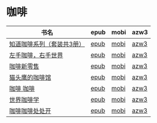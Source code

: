 # 咖啡

| 书名 | epub | mobi | azw3 |
| --- | --- | --- | --- |
| [知道咖啡系列（套装共3册）](http://ct.dalanmei.com/f/31084289-570159641-5a63af) | [epub](http://ct.dalanmei.com/f/31084289-570159641-5a63af) | [mobi](http://ct.dalanmei.com/f/31084289-570352153-777af2) | [azw3](http://ct.dalanmei.com/f/31084289-571400515-177ec5) |
| [左手咖啡，右手世界](http://ct.dalanmei.com/f/31084289-570107830-774c5d) | [epub](http://ct.dalanmei.com/f/31084289-570107830-774c5d) | [mobi](http://ct.dalanmei.com/f/31084289-570257245-e2ce45) | [azw3](http://ct.dalanmei.com/f/31084289-571415531-963631) |
| [咖啡新零售](http://ct.dalanmei.com/f/31084289-571639692-1ed7aa) | [epub](http://ct.dalanmei.com/f/31084289-571639692-1ed7aa) | [mobi](http://ct.dalanmei.com/f/31084289-572120620-f885f4) | [azw3](http://ct.dalanmei.com/f/31084289-572181097-5082e9) |
| [猫头鹰的咖啡馆](http://ct.dalanmei.com/f/31084289-571517403-35cdef) | [epub](http://ct.dalanmei.com/f/31084289-571517403-35cdef) | [mobi](http://ct.dalanmei.com/f/31084289-571778096-b39341) | [azw3](http://ct.dalanmei.com/f/31084289-571923310-57b0b5) |
| [咖啡 咖啡](http://ct.dalanmei.com/f/31084289-571587561-15d93a) | [epub](http://ct.dalanmei.com/f/31084289-571587561-15d93a) | [mobi](http://ct.dalanmei.com/f/31084289-571772920-e4291d) | [azw3](http://ct.dalanmei.com/f/31084289-571869341-0d46c3) |
| [世界咖啡学](http://ct.dalanmei.com/f/31084289-571498050-77a3a9) | [epub](http://ct.dalanmei.com/f/31084289-571498050-77a3a9) | [mobi](http://ct.dalanmei.com/f/31084289-571774833-9b653c) | [azw3](http://ct.dalanmei.com/f/31084289-571872535-e30eee) |
| [咖啡咖啡处处开](http://ct.dalanmei.com/f/31084289-571499591-5a3475) | [epub](http://ct.dalanmei.com/f/31084289-571499591-5a3475) | [mobi](http://ct.dalanmei.com/f/31084289-571775054-161a05) | [azw3](http://ct.dalanmei.com/f/31084289-571873946-a20e41) |
